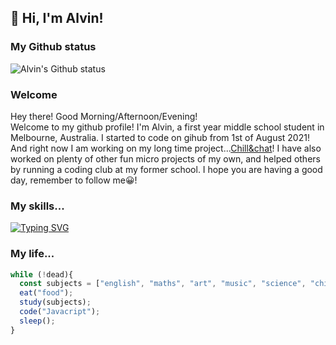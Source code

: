 ## 👋 Hi, I'm Alvin!
### My Github status
![Alvin's Github status](https://github-readme-stats.vercel.app/api?username=cheng-alvin)

### Welcome
Hey there! Good Morning/Afternoon/Evening!<br/>
Welcome to my github profile! I'm Alvin, a first year middle school student in Melbourne, Australia. I started to code on gihub from 1st of August 2021! And right now I am working on my long time project...[Chill&chat](https://github.com/chillandchat)! I have also worked on plenty of other fun micro projects of my own, and helped others by running a coding club at my former school. 
I hope you are having a good day, remember to follow me😀! 
### My skills...
[![Typing SVG](https://readme-typing-svg.herokuapp.com?lines=Javascript;ReactJS;React+native;HTML;CSS;Express;MongoDB;NodeJS;Yarn)](https://git.io/typing-svg)

### My life...
```js
while (!dead){
  const subjects = ["english", "maths", "art", "music", "science", "chinese"]
  eat("food");
  study(subjects);
  code("Javacript");
  sleep();
}
```
